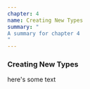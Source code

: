 ```yaml
---
chapter: 4
name: Creating New Types
summary: "
A summary for chapter 4
"
---
```


### Creating New Types

here's some text
